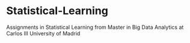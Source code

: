 # Statistical-Learning
Assignments in Statistical Learning from Master in Big Data Analytics at Carlos III University of Madrid
